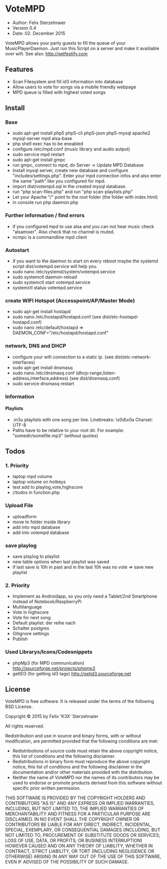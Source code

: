 # VoteMPD

* Author: Felix Sterzelmaier
* Version 0.4
* Date: 02. December 2015

VoteMPD allows your party guests to fill the queue of your MusicPlayerDaemon.
Just run this Script on a server and make it availiable over wifi. See also: http://getfestify.com

## Features
* Scan Filesystem and fill id3 information into database
* Allow users to vote for songs via a mobile friendly webpage
* MPD queue is filled with highest voted songs

## Install

### Base
* sudo apt-get install php5 php5-cli php5-json php5-mysql apache2 mysql-server mpd alsa-base
* php shell exec has to be eneabled
* configure /etc/mpd.conf (music library and audio autput)
* sudo service mpd restart
* sudo apt-get install gmpc
* run gmpc, connect to mpd, do Server -> Update MPD Database
* Install mysql server, create new database and configure "includes/settings.php". Enter your mpd connection infos and also enter the same "path" like you configured for mpd.
* import dist/votempd.sql in the created mysql database.
* run "php scan-files.php" and run "php scan-playlists.php"
* Let your Apache "/" point to the root folder (the folder with index.html)
* in console run php daemon.php

### Further information / find errors
* if you configured mpd to use alsa and you can not hear music check "alsamixer". Also check that no channel is muted.
* ncmpc is a commandline mpd client

### Autostart
* if you want to the daemon to start on every reboot maybe the systemd script dist/votempd.service will help you.
* sudo nano /etc/systemd/system/votempd.service
* sudo systemctl daemon-reload
* sudo systemctl start votempd.service
* systemctl status votempd.service

### create WIFI Hotspot (Accesspoint/AP/Master Mode)
* sudo apt-get install hostapd
* sudo nano /etc/hostapd/hostapd.conf     (see dist/etc-hostapd-hostapd.conf)
* sudo nano /etc/default/hostapd    =>    DAEMON_CONF="/etc/hostapd/hostapd.conf"

### network, DNS and DHCP
* configure your wifi connection to a static ip. (see dist(etc-network-interfaces)
* sudo apt-get install dnsmasq
* sudo nano /etc/dnsmasq.conf   (dhcp-range,listen-address,interface,address) (see dist/dnsmasq.conf)
* sudo service dnsmasq restart

### Information

#### Playlists
* .m3u playlists with one song per line. Linebreaks: \x0d\x0a Charset: UTF-8
* Paths have to be relative to your root dir. For example: "somedir/somefile.mp3" (without quotes)

## Todos
### 1. Priority
* laptop mpd volume
* laptop volume on hotkeys
* test add to playlog,vote,highscore
* //todos in function.php

### Upload File
* uploadform
* move to folder inside library
* add into mpd database
* add into votempd database

### save playlog
* save playlog to playlist
* new table options when last playlist was saved
* if last save is 10h in past and in the last 10h was no vote => save new playlist


### 2. Priority
* Implement as Androidapp, so you only need a Tablet/2nd Smartphone instead of Notebook/RaspberryPi
* Multilanguage
* Vote in highscore
* Vote for next song
* Default playlist: der reihe nach
* Schalter postgres
* Gitignore settings
* Publish




### Used Librarys/Icons/Codesnippets
* phpMp3 (for MPD communication) http://sourceforge.net/projects/phpmp3
* getID3 (for getting id3 tags) http://getid3.sourceforge.net

## License

VoteMPD is free software. It is released under the terms of
the following BSD License.

Copyright © 2015 by 
    Felix 'K3X' Sterzelmaier

All rights reserved.

Redistribution and use in source and binary forms, with or without
modification, are permitted provided that the following conditions
are met:

 * Redistributions of source code must retain the above copyright
   notice, this list of conditions and the following disclaimer.
 * Redistributions in binary form must reproduce the above copyright
   notice, this list of conditions and the following disclaimer in
   the documentation and/or other materials provided with the
   distribution.
 * Neither the name of VoteMPD nor the names of its
   contributors may be used to endorse or promote products derived
   from this software without specific prior written permission.

THIS SOFTWARE IS PROVIDED BY THE COPYRIGHT HOLDERS AND CONTRIBUTORS
"AS IS" AND ANY EXPRESS OR IMPLIED WARRANTIES, INCLUDING, BUT NOT
LIMITED TO, THE IMPLIED WARRANTIES OF MERCHANTABILITY AND FITNESS
FOR A PARTICULAR PURPOSE ARE DISCLAIMED. IN NO EVENT SHALL THE
COPYRIGHT OWNER OR CONTRIBUTORS BE LIABLE FOR ANY DIRECT, INDIRECT,
INCIDENTAL, SPECIAL, EXEMPLARY, OR CONSEQUENTIAL DAMAGES (INCLUDING,
BUT NOT LIMITED TO, PROCUREMENT OF SUBSTITUTE GOODS OR SERVICES;
LOSS OF USE, DATA, OR PROFITS; OR BUSINESS INTERRUPTION) HOWEVER
CAUSED AND ON ANY THEORY OF LIABILITY, WHETHER IN CONTRACT, STRICT
LIABILITY, OR TORT (INCLUDING NEGLIGENCE OR OTHERWISE) ARISING IN
ANY WAY OUT OF THE USE OF THIS SOFTWARE, EVEN IF ADVISED OF THE
POSSIBILITY OF SUCH DAMAGE.
